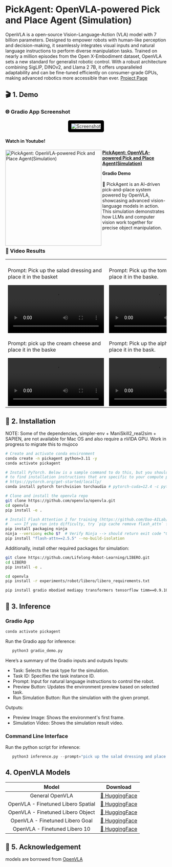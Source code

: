 # PickAgent: OpenVLA-powered Pick and Place Agent (Simulation)
OpenVLA is a open-source Vision-Language-Action (VLA) model with 7 billion parameters. Designed to empower robots with human-like perception and decision-making, it seamlessly integrates visual inputs and natural language instructions to perform diverse manipulation tasks. Trained on nearly a million episodes from the Open X-Embodiment dataset, OpenVLA sets a new standard for generalist robotic control. With a robust architecture combining SigLIP, DINOv2, and Llama 2 7B, it offers unparalleled adaptability and can be fine-tuned efficiently on consumer-grade GPUs, making advanced robotics more accessible than ever. [Project Page](https://openvla.github.io/)

## 🎬 1. Demo 
### 🌐 Gradio App Screenshot
<p align="center">
  <img src="https://github.com/user-attachments/assets/96928b5c-f683-4c75-b3ed-72b0f18dce92" alt="Screenshot" style="border: 10px solid black; border-radius: 5px;"/>
</p>

#### Watch in Youtube!
<p align="left">
<a href="https://www.youtube.com/watch?v=MvPEy6JLu94" title="PickAgent: OpenVLA-powered Pick and Place Agent(Simulation)"><img src="https://github.com/user-attachments/assets/2ee55647-412e-4522-b56b-2d4db4026c74" alt="PickAgent: OpenVLA-powered Pick and Place Agent(Simulation)" width="300px" align="left" /></a>
<a href="https://youtu.be/watch?v=MvPEy6JLu94" title="PickAgent: OpenVLA-powered Pick and Place Agent(Simulation)"><strong>PickAgent: OpenVLA-powered Pick and Place Agent(Simulation)</strong></a>
<div><strong>Gradio Demo</strong></div>
<br/>🚀 PickAgent is an AI-driven pick-and-place system powered by OpenVLA, showcasing advanced vision-language models in action. This simulation demonstrates how LLMs and computer vision work together for precise object manipulation.</p>

<br/>

### 🎥 Video Results
</div>
<table class="center">
  <tr style="font-weight: bolder;text-align:center;">
        <td width="50%"><b></b></td>
        <td width="50%"><b></b></td>
  </tr>
  <tr>
    <td>
      <p>Prompt: Pick up the salad dressing and place it in the basket</p>
      <video src=https://github.com/user-attachments/assets/0672d86a-1397-45c8-bc89-9d7577fc1156 controls preload></video>    
    </td>
    <td>
       <p>Prompt: Pick up the tomato sauce and place it in the baske.</p>
      <video src=https://github.com/user-attachments/assets/56dd3c51-f049-4430-b523-da94d571a6f1 controls preload></video>    
    </td>
  </tr>
   <tr>
    <td>
      <p>Prompt: pick up the cream cheese and place it in the baske</p>
      <video src=https://github.com/user-attachments/assets/e2bad8d3-ab93-44c2-80bd-1ebbb7db186d controls preload></video>    
    </td>
    <td>
       <p>Prompt: Pick up the alphabet soup and place it in the bask.</p>
      <video src=https://github.com/user-attachments/assets/aa1ba68b-c8e1-446b-b65e-2724ff72ed2f controls preload></video>    
    </td>
   
  </tr>

</table>


## 🔧 2. Installation
NOTE: Some of the dependencies, simpler-env + ManiSkill2_real2sim + SAPIEN, are not available for Mac OS and also require a nVIDA GPU. Work in progress to migrate this to mujoco

```bash
# Create and activate conda environment
conda create -n pickagent python=3.11 -y
conda activate pickagent

# Install PyTorch. Below is a sample command to do this, but you should check the following link
# to find installation instructions that are specific to your compute platform:
# https://pytorch.org/get-started/locally/
conda install pytorch torchvision torchaudio # pytorch-cuda=12.4 -c pytorch -c nvidia -y  # UPDATE ME!

# Clone and install the openvla repo
git clone https://github.com/openvla/openvla.git
cd openvla
pip install -e .

# Install Flash Attention 2 for training (https://github.com/Dao-AILab/flash-attention)
#   =>> If you run into difficulty, try `pip cache remove flash_attn` first
pip install packaging ninja
ninja --version; echo $?  # Verify Ninja --> should return exit code "0"
pip install "flash-attn==2.5.5" --no-build-isolation
```
Additionally, install other required packages for simulation:
```bash
git clone https://github.com/Lifelong-Robot-Learning/LIBERO.git
cd LIBERO
pip install -e .

cd openvla
pip install -r experiments/robot/libero/libero_requirements.txt

pip install gradio mbodied mediapy transformers tensorflow timm==0.9.10
```

## 🚀 3. Inference
### Gradio App
```bash
conda activate pickagent
```

Run the Gradio app for inference:
```python
   python3 gradio_demo.py
```
Here’s a summary of the Gradio inputs and outputs
Inputs:
 - Task: Selects the task type for the simulation.
 - Task ID: Specifies the task instance ID.
 - Prompt: Input for natural language instructions to control the robot.
 - Preview Button: Updates the environment preview based on selected task.
 - Run Simulation Button: Run the simulation with the given prompt.

Outputs:
 - Preview Image: Shows the environment's first frame.
 - Simulation Video: Shows the simulation result video.


### Command Line Interface
Run the python script for inference:
```python
   python3 inference.py --prompt="pick up the salad dressing and place it in the basket" --task="libero_object" --task_id=2 --image_resize=1024 --output_video="outputs/videos"
```

## 4. OpenVLA Models

<div align="center">

|      **Model**      | **Download**                                                                   |
| :-----------------: | ------------------------------------------------------------------------------ |
| General OpenVLA | [🤗 HuggingFace](https://huggingface.co/openvla/openvla-7b)  |
| OpenVLA - Finetuned Libero Spatial | [🤗 HuggingFace](https://huggingface.co/manycore-research/SpatialLM-Qwen-0.5B) |
| OpenVLA - Finetuned Libero Object | [🤗 HuggingFace](https://huggingface.co/openvla/openvla-7b-finetuned-libero-object) |
| OpenVLA - Finetuned Libero Goal | [🤗 HuggingFace](https://huggingface.co/openvla/openvla-7b-finetuned-libero-goal) |
| OpenVLA - Finetuned Libero 10 | [🤗 HuggingFace](https://huggingface.co/openvla/openvla-7b-finetuned-libero-10) |
</div>

## 🙏 5. Acknowledgement
models are borrowed from [OpenVLA](https://openvla.github.io/)

